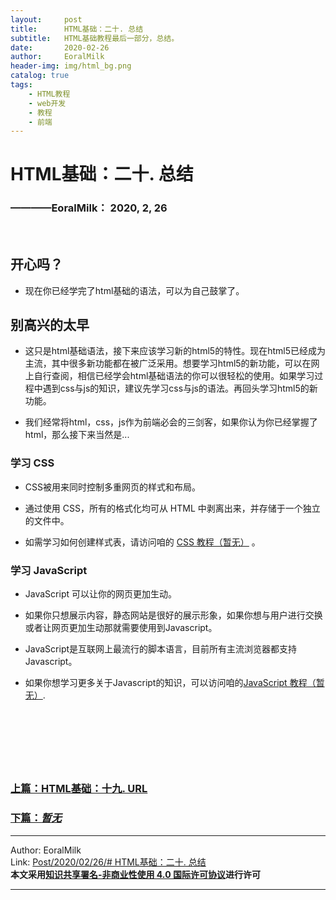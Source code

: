 ```yaml
---
layout:     post                    
title:      HTML基础：二十. 总结    
subtitle:   HTML基础教程最后一部分，总结。
date:       2020-02-26           
author:     EoralMilk             
header-img: img/html_bg.png    
catalog: true                    
tags:        
    - HTML教程
    - web开发
    - 教程
    - 前端
---
```



# HTML基础：二十. 总结
### ————EoralMilk： 2020, 2, 26
<br/>

## 开心吗？

- 现在你已经学完了html基础的语法，可以为自己鼓掌了。

## 别高兴的太早

- 这只是html基础语法，接下来应该学习新的html5的特性。现在html5已经成为主流，其中很多新功能都在被广泛采用。想要学习html5的新功能，可以在网上自行查阅，相信已经学会html基础语法的你可以很轻松的使用。如果学习过程中遇到css与js的知识，建议先学习css与js的语法。再回头学习html5的新功能。

- 我们经常将html，css，js作为前端必会的三剑客，如果你认为你已经掌握了html，那么接下来当然是...

### 学习 CSS

- CSS被用来同时控制多重网页的样式和布局。

- 通过使用 CSS，所有的格式化均可从 HTML 中剥离出来，并存储于一个独立的文件中。

- 如需学习如何创建样式表，请访问咱的 [CSS 教程（暂无）]() 。

### 学习 JavaScript

- JavaScript 可以让你的网页更加生动。

- 如果你只想展示内容，静态网站是很好的展示形象，如果你想与用户进行交换或者让网页更加生动那就需要使用到Javascript。

- JavaScript是互联网上最流行的脚本语言，目前所有主流浏览器都支持Javascript。

- 如果你想学习更多关于Javascript的知识，可以访问咱的[JavaScript 教程（暂无）]().




<br/><br/><br/>
---  

### [上篇：HTML基础：十九. URL](https://eoralmilk.github.io/2020/02/26/HTML%E5%9F%BA%E7%A1%80-%E5%8D%81%E4%B9%9D/)

### [下篇：***暂无***]()


---  

Author: EoralMilk  
Link: [Post/2020/02/26/# HTML基础：二十. 总结](https://eoralmilk.github.io/2020/02/26/HTML%E5%9F%BA%E7%A1%80-%E4%BA%8C%E5%8D%81/)   
**本文采用[知识共享署名-非商业性使用 4.0 国际许可协议](https://creativecommons.org/licenses/by-nc-sa/4.0/)进行许可**  

---
